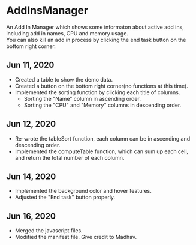 # AddInsManager

An Add In Manager which shows some informaton about active add ins, including add in names, CPU and memory usage.<br />
You can also kill an add in process by clicking the end task button on the bottom right corner.<br />

Jun 11, 2020
-
  - Created a table to show the demo data.<br />
  - Created a button on the bottom right corner(no functions at this time).<br />
  - Implemented the sorting function by clicking each title of columns.<br />
    - Sorting the "Name" column in ascending order.<br />
    - Sorting the "CPU" and "Memory" columns in descending order.<br />
    
Jun 12, 2020
-
  - Re-wrote the tableSort function, each column can be in ascending and descending order.<br />
  - Implemented the computeTable function, which can sum up each cell, and return the total number of each column.<br />
  
Jun 14, 2020
-
  - Implemented the background color and hover features. <br />
  - Adjusted the "End task" button properly. <br />

Jun 16, 2020
-
  - Merged the javascript files. <br />
  - Modified the manifest file. Give credit to Madhav. <br />
